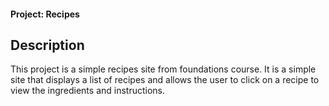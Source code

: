 #### Project: Recipes

## Description

This project is a simple recipes site from foundations course. It is a simple site that displays a list of recipes and allows the user to click on a recipe to view the ingredients and instructions.